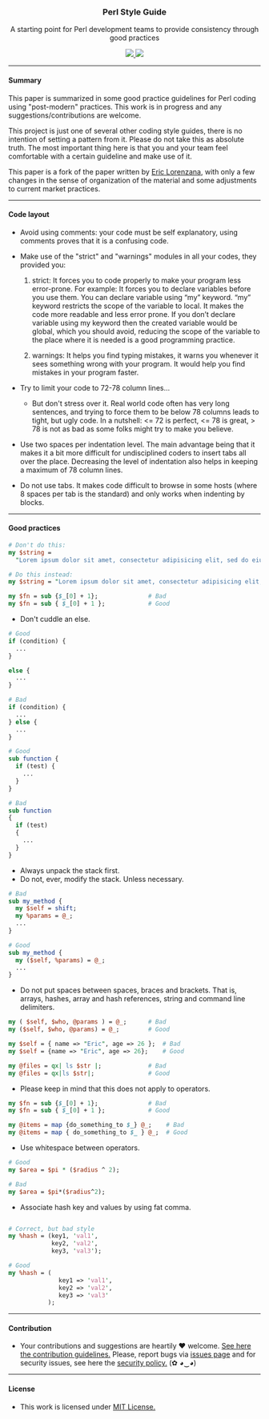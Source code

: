 <p align="center">
  <h3 align="center">Perl Style Guide</h3>
  <p align="center">A starting point for Perl development teams to provide consistency through good practices</p>
  <p align="center">
    <a href="/LICENSE.md">
      <img src="https://img.shields.io/badge/license-MIT-blue.svg">
    </a>
    <a href="https://github.com/htrgouvea/perl-style-guide/releases">
      <img src="https://img.shields.io/badge/version-0.1.7-blue.svg">
    </a>
  </p>
</p>

---

#### Summary

This paper is summarized in some good practice guidelines for Perl coding using "post-modern" practices. This work is in progress and any suggestions/contributions are welcome.

This project is just one of several other coding style guides, there is no intention of setting a pattern from it. Please do not take this as absolute truth. The most important thing here is that you and your team feel comfortable with a certain guideline and make use of it.

This paper is a fork of the paper written by [Eric Lorenzana](https://github.com/chusqui/perl-style-guide), with only a few changes in the sense of organization of the material and some adjustments to current market practices. 

---

#### Code layout

- Avoid using comments: your code must be self explanatory, using comments proves that it is a confusing code.

- Make use of the "strict" and "warnings" modules in all your codes, they provided you:
    1. strict: It forces you to code properly to make your program less error-prone. For example: It forces you to declare variables before you use them. You can declare variable using “my” keyword. “my” keyword restricts the scope of the variable to local. It makes the code more readable and less error prone. If you don’t declare variable using my keyword then the created variable would be global, which you should avoid, reducing the scope of the variable to the place where it is needed is a good programming practice.

    2. warnings: It helps you find typing mistakes, it warns you whenever it sees something wrong with your program. It would help you find mistakes in your program faster.


- Try to limit your code to 72-78 column lines...
  - But don't stress over it. Real world code often has very long sentences, and trying to force them to be below 78 columns leads to tight, but ugly code. In a nutshell: <= 72 is perfect, <= 78 is great, > 78 is not as bad as some folks might try to make you believe.
  
- Use two spaces per indentation level. The main advantage being that it makes it a bit more difficult for undisciplined coders to insert tabs all over the place. Decreasing the level of indentation also helps in keeping a maximum of 78 column lines.

- Do not use tabs. It makes code difficult to browse in some hosts (where 8 spaces per tab is the standard) and only works when indenting by blocks.

---
  
#### Good practices  

```perl
# Don't do this:
my $string =
  "Lorem ipsum dolor sit amet, consectetur adipisicing elit, sed do eiusmod tempor aliqua.";

# Do this instead:
my $string = "Lorem ipsum dolor sit amet, consectetur adipisicing elit, sed do eiusmod tempor aliqua."

my $fn = sub {$_[0] + 1};              # Bad
my $fn = sub { $_[0] + 1 };            # Good
```

* Don't cuddle an else.

```perl
# Good
if (condition) {
  ...
}

else {
  ...
}

# Bad
if (condition) {
  ...
} else {
  ...
}
```

```perl
# Good
sub function {
  if (test) {
    ...
  }
}

# Bad
sub function
{
  if (test)
  {
    ...
  }
}
```

- Always unpack the stack first.
- Do not, ever, modify the stack. Unless necessary.

```perl
# Bad
sub my_method {
  my $self = shift;
  my %params = @_;
  ...
}

# Good
sub my_method {
  my ($self, %params) = @_;
  ...
}
```

- Do not put spaces between spaces, braces and brackets. That is, arrays, hashes, array and hash references, string and command line delimiters.

```perl
my ( $self, $who, @params ) = @_;      # Bad
my ($self, $who, @params) = @_;        # Good

my $self = { name => "Eric", age => 26 };  # Bad
my $self = {name => "Eric", age => 26};    # Good

my @files = qx| ls $str |;             # Bad
my @files = qx|ls $str|;               # Good
```

- Please keep in mind that this does not apply to operators.

```perl
my $fn = sub {$_[0] + 1};              # Bad
my $fn = sub { $_[0] + 1 };            # Good

my @items = map {do_something_to $_} @_;    # Bad
my @items = map { do_something_to $_ } @_;  # Good
```

- Use whitespace between operators.

```perl
# Good
my $area = $pi * ($radius ^ 2);

# Bad
my $area = $pi*($radius^2);
```

- Associate hash key and values by using fat comma.

```perl

# Correct, but bad style
my %hash = (key1, 'val1',
            key2, 'val2',
            key3, 'val3');

# Good
my %hash = (
              key1 => 'val1',
              key2 => 'val2',
              key3 => 'val3'
           );
```

---

#### Contribution

- Your contributions and suggestions are heartily ♥ welcome. [See here the contribution guidelines.](/.github/CONTRIBUTING.md) Please, report bugs via [issues page](https://github.com/htrgouvea/perl-style-guide/issues) and for security issues, see here the [security policy.](/SECURITY.md) (✿ ◕‿◕)

---

#### License

- This work is licensed under [MIT License.](/LICENSE.md)
